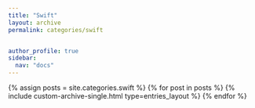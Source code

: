 ```yaml
---
title: "Swift"
layout: archive
permalink: categories/swift


author_profile: true
sidebar:
  nav: "docs"
---
```


{% assign posts = site.categories.swift %}
{% for post in posts %}
  {% include custom-archive-single.html type=entries_layout %}
{% endfor %}